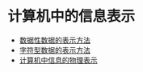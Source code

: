 # 计算机中的信息表示

- [数据性数据的表示方法](./计算机中的信息表示/数据性数据的表示方法.md)
- [字符型数据的表示方法](./计算机中的信息表示/字符型数据的表示方法.md)
- [计算机中信息的物理表示](./计算机中的信息表示/计算机中信息的物理表示.md)
